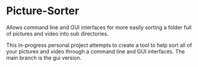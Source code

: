 # Picture-Sorter
Allows command line and GUI interfaces for more easily sorting a folder full of pictures and video into sub directories. 

This in-progress personal project attempts to create a tool to help sort all of your pictures and video through a command line and GUI interfaces.
The main branch is the gui version. 
